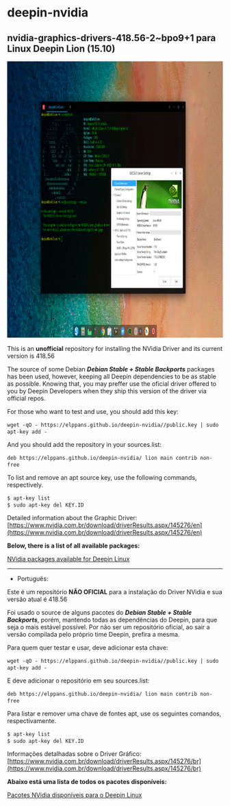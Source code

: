 # **deepin-nvidia**

## nvidia-graphics-drivers-418.56-2~bpo9+1 para Linux Deepin Lion (15.10)


<a href="deepin-nvidia_418.56.png"  title="CLIQUE AQUI PARA AMPLIAR" alt="Deepin NVidia 418.56" ><img src="deepin-nvidia_418.56.png" width="1024" height="645" /></a>

This is an **unofficial** repository for installing the NVidia Driver and its current version is 418.56

The source of some Debian ***Debian Stable + Stable Backports*** packages has been used, however, keeping all Deepin dependencies to be as stable as possible. Knowing that, you may preffer use the oficial driver offered to you by Deepin Developers when they ship this version of the driver via official repos. 

For those who want to test and use, you should add this key:

```
wget -qO - https://elppans.github.io/deepin-nvidia//public.key | sudo apt-key add -
```

And you should add the repository in your sources.list:

```
deb https://elppans.github.io/deepin-nvidia/ lion main contrib non-free
```

To list and remove an apt source key, use the following commands, respectively.

```
$ apt-key list
$ sudo apt-key del KEY.ID
```

Detailed information about the Graphic Driver:
[https://www.nvidia.com.br/download/driverResults.aspx/145276/en](https://www.nvidia.com.br/download/driverResults.aspx/145276/en)



**Below, there is a list of all available packages:**

[NVidia packages available for Deepin Linux](https://elppans.github.io/deepin-nvidia/packages)



------



- Português:

Este é um repositório **NÃO OFICIAL** para a instalação do Driver NVidia e sua versão atual é 418.56

Foi usado o source de alguns pacotes do ***Debian Stable + Stable Backports***, porém, mantendo todas as dependências do Deepin, para que seja o mais estável possível. Por não ser um repositório oficial, ao sair a versão compilada pelo próprio time Deepin, prefira a mesma.

Para quem quer testar e usar, deve adicionar esta chave:

```
wget -qO - https://elppans.github.io/deepin-nvidia//public.key | sudo apt-key add -
```

E deve adicionar o repositório em seu sources.list:

```
deb https://elppans.github.io/deepin-nvidia/ lion main contrib non-free
```

Para listar e remover uma chave de fontes apt, use os seguintes comandos, respectivamente.

```
$ apt-key list
$ sudo apt-key del KEY.ID
```

Informações detalhadas sobre o Driver Gráfico:
[https://www.nvidia.com.br/download/driverResults.aspx/145276/br](https://www.nvidia.com.br/download/driverResults.aspx/145276/br)



**Abaixo está uma lista de todos os pacotes disponíveis:**

[Pacotes NVidia disponíveis para o Deepin Linux](https://elppans.github.io/deepin-nvidia/packages)
